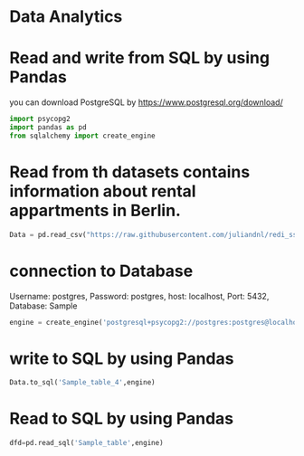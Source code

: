 # Data Analytics 
# Read and write from SQL by using Pandas

you can download PostgreSQL by https://www.postgresql.org/download/

```python
import psycopg2
import pandas as pd
from sqlalchemy import create_engine

```
# Read from th datasets contains information about rental appartments in Berlin.
```python
Data = pd.read_csv("https://raw.githubusercontent.com/juliandnl/redi_ss20/master/berlin_rental.csv")
```


# connection to Database

Username: postgres,
Password: postgres,
host: localhost,
Port: 5432,
Database: Sample
```python
engine = create_engine('postgresql+psycopg2://postgres:postgres@localhost:5432/Sample')

```
# write to SQL by using Pandas
```python
Data.to_sql('Sample_table_4',engine)

```

# Read to SQL by using Pandas
```python
dfd=pd.read_sql('Sample_table',engine)

```
